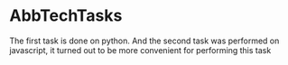 # AbbTechTasks
The first task is done on python.
And the second task was performed on javascript, it turned out to be more convenient for performing this task
